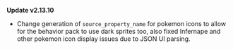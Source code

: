 **Update v2.13.10**

- Change generation of `source_property_name` for pokemon icons to allow for the behavior pack to use dark sprites too, also fixed Infernape and other pokemon icon display issues due to JSON UI parsing.